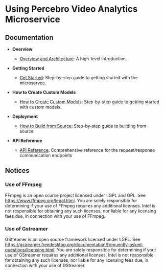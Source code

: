 # Using Percebro Video Analytics Microservice

## Documentation

- **Overview**
  - [Overview and Architecture](docs/user-guide/overview.md): A high-level introduction.

- **Getting Started**
  - [Get Started](docs/user-guide/get-started.md): Step-by-step guide to getting started with the microservce.

- **How to Create Custom Models**
  - [How to Create Custom Models](docs/user-guide/How-to-add-custom-models.md): Step-by-step guide to getting started with custom models.

- **Deployment**
  - [How to Build from Source](docs/user-guide/How-to-build-source.md): Step-by-step guide to building from source

- **API Reference**
  - [API Reference](docs/user-guide/api-docs/percebro-api.yaml): Comprehensive reference for the request/response communication endpoints

## Notices

### Use of FFmpeg

FFmpeg is an open source project licensed under LGPL and GPL. See https://www.ffmpeg.org/legal.html. You are solely responsible for determining if your use of FFmpeg requires any additional licenses. Intel is not responsible for obtaining any such licenses, nor liable for any licensing fees due, in connection with your use of FFmpeg.

### Use of Gstreamer

GStreamer is an open source framework licensed under LGPL. See https://gstreamer.freedesktop.org/documentation/frequently-asked-questions/licensing.html. You are solely responsible for determining if your use of GStreamer requires any additional licenses. Intel is not responsible for obtaining any such licenses, nor liable for any licensing fees due, in connection with your use of GStreamer.
